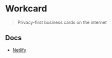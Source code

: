 # Workcard

> Privacy-first business cards on the internet

## Docs

- [Netlify](/docs/netlify_starter.md)